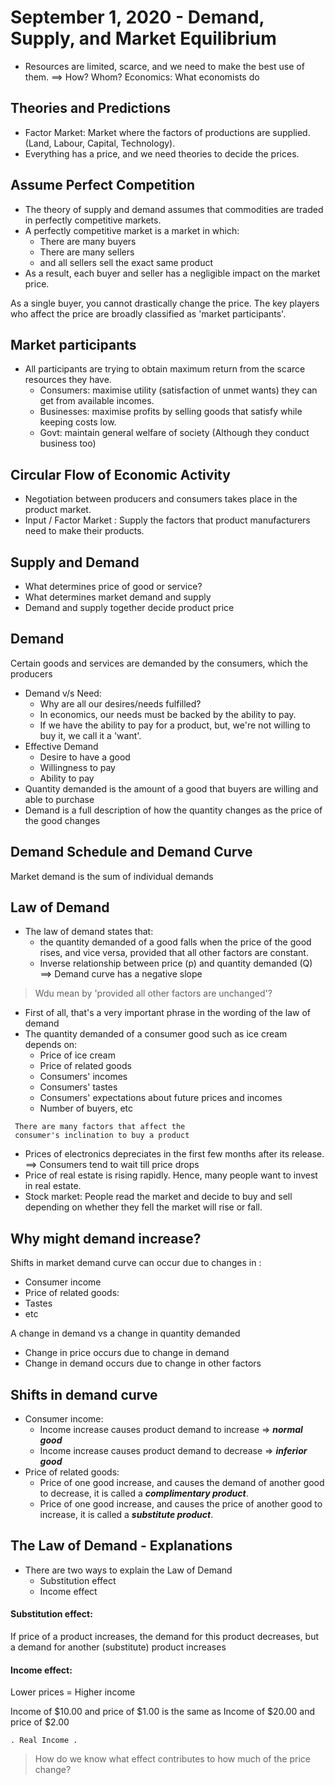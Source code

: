 # September 1, 2020 - Demand, Supply, and Market Equilibrium

- Resources are limited, scarce, and we need to make the best use of them. ==> How? Whom? 
Economics: What economists do

## Theories and Predictions

- Factor Market: Market where the factors of productions are supplied. (Land, Labour, Capital, Technology).
- Everything has a price, and we need theories to decide the prices. 

## Assume Perfect Competition
- The theory of supply and demand assumes that commodities are traded in perfectly competitive markets.
- A perfectly competitive market is a market in which:
	- There are many buyers
	- There are many sellers
	- and all sellers sell the exact same product
- As a result, each buyer and seller has a negligible impact on the market price.

As a single buyer, you cannot drastically change the price. The key players who affect the price are broadly  classified as 'market participants'.

## Market participants
- All participants are trying to obtain maximum return from the scarce resources they have.
	- Consumers: maximise utility (satisfaction of unmet wants) they can get from available incomes.
	- Businesses: maximise profits by selling goods that satisfy while keeping costs low.
	- Govt: maintain general welfare of society (Although they conduct business too)

## Circular Flow of Economic Activity
- Negotiation between producers and consumers takes place in the product market.
- Input / Factor Market : Supply the factors that product manufacturers need to make their products.

## Supply and Demand
- What determines price of good or service?
- What determines market demand and supply
- Demand and supply together decide product price

## Demand
Certain goods and services are demanded by the consumers, which the producers 

- Demand v/s Need:
	- Why are all our desires/needs fulfilled? 
	- In economics, our needs must be backed by the ability to pay.
	- If we have the ability to pay for a product, but, we're not willing to buy it, we call it a 'want'.
- Effective Demand
	- Desire to have a good 
	- Willingness to pay
	- Ability to pay
- Quantity demanded is the amount of a good that buyers are willing and able to purchase
- Demand is a full description of how the quantity changes as the price of the good changes

## Demand Schedule and Demand Curve

Market demand is the sum of individual demands

## Law of Demand
- The law of demand states that:
	- the quantity demanded of a good falls when the price of the good rises, and vice versa, provided that all other factors are constant.
	- Inverse relationship between price (p) and quantity demanded (Q) ==> Demand curve has a negative slope

> Wdu mean by 'provided all other factors are unchanged'?

- First of all, that's a very important phrase in the wording of the law of demand
- The quantity demanded of a consumer good such as ice cream depends on:
	- Price of ice cream
	- Price of related goods
	- Consumers' incomes
	- Consumers' tastes
	- Consumers' expectations about future prices and incomes
	- Number of buyers, etc

```
 There are many factors that affect the
 consumer's inclination to buy a product
 ```
- Prices of electronics depreciates in the first few months after its release. ==> Consumers tend to wait till price drops
- Price of real estate is rising rapidly. Hence, many people want to invest in real estate. 
- Stock market: People read the market and decide to buy and sell depending on whether they fell the market will rise or fall.

## Why might demand increase?

Shifts in market demand curve can occur due to changes in :
- Consumer income
- Price of related goods:	
- Tastes
- etc

A change in demand vs a change in quantity demanded

- Change in price occurs due to change in demand
- Change in demand occurs due to change in other factors


## Shifts in demand curve
- Consumer income:
	- Income increase causes product demand to increase => ***normal good***
	- Income increase causes product demand to decrease => ***inferior good***
- Price of related goods:
	- Price of one good increase, and causes the demand of another good to decrease, it is called a ***complimentary product***.
	- Price of one good increase, and causes the price of another good to increase, it is called a ***substitute product***.

## The Law of Demand - Explanations
- There are two ways to explain the Law of Demand
	- Substitution effect
	- Income effect

#### Substitution effect:
If price of a product increases, the demand for this product decreases, but a demand for another (substitute) product increases
#### Income effect:
Lower prices = Higher income

Income of $10.00 and price of $1.00 is the same as Income of $20.00 and price of $2.00

`. Real Income .`


> How do we know what effect contributes to how much of the price change?
